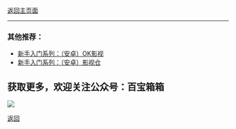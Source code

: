[返回主页面](..)


---

### 其他推荐：
*   [新手入门系列：（安卓）OK影视](./docs/022_OK_Pro.md)
*   [新手入门系列：（安卓）影视仓](../docs/017_YingShiCang.md)

## 获取更多，欢迎关注公众号：百宝箱箱
<img src="../assets/GongZhongHao.png" style="max-width:100%; height:auto;">

[返回](..)
